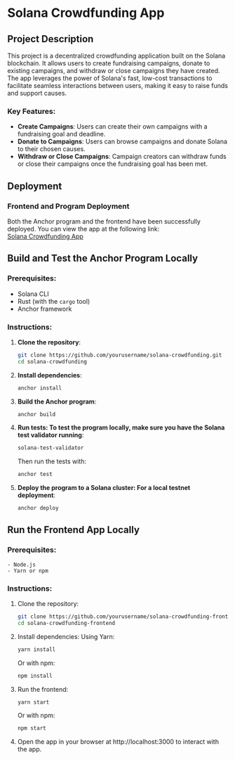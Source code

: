 # Solana Crowdfunding App

## Project Description

This project is a decentralized crowdfunding application built on the Solana blockchain. It allows users to create fundraising campaigns, donate to existing campaigns, and withdraw or close campaigns they have created. The app leverages the power of Solana's fast, low-cost transactions to facilitate seamless interactions between users, making it easy to raise funds and support causes.

### Key Features:
- **Create Campaigns**: Users can create their own campaigns with a fundraising goal and deadline.
- **Donate to Campaigns**: Users can browse campaigns and donate Solana to their chosen causes.
- **Withdraw or Close Campaigns**: Campaign creators can withdraw funds or close their campaigns once the fundraising goal has been met.

## Deployment

### Frontend and Program Deployment

Both the Anchor program and the frontend have been successfully deployed. You can view the app at the following link:  
[Solana Crowdfunding App](https://your-app-link.com)

## Build and Test the Anchor Program Locally

### Prerequisites:
- Solana CLI
- Rust (with the `cargo` tool)
- Anchor framework

### Instructions:
1. **Clone the repository**:
   ```bash
   git clone https://github.com/yourusername/solana-crowdfunding.git
   cd solana-crowdfunding
   ```

2. **Install dependencies**:

    ```bash
    anchor install
    ```

3. **Build the Anchor program**:
    
    ```bash
    anchor build
    ```


4. **Run tests: To test the program locally, make sure you have the Solana test validator running**:

    ```bash
    solana-test-validator
    ```

    Then run the tests with:

    ```bash
    anchor test
    ```

5. **Deploy the program to a Solana cluster: For a local testnet deployment**:

    ```bash
    anchor deploy
    ```

## Run the Frontend App Locally
### Prerequisites:
    - Node.js
    - Yarn or npm
    
### Instructions:
1. Clone the repository:

    ```bash
    git clone https://github.com/yourusername/solana-crowdfunding-frontend.git
    cd solana-crowdfunding-frontend
    ```

2. Install dependencies: Using Yarn:

    ```bash
    yarn install
    ```

    Or with npm:

    ```bash
    npm install
    ```

3. Run the frontend:

    ```bash
    yarn start
    ```

    Or with npm:

    ```bash
    npm start
    ```

4. Open the app in your browser at http://localhost:3000 to interact with the app.